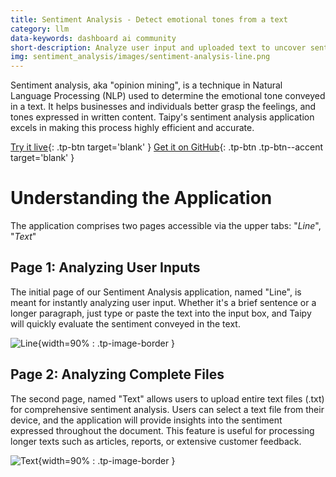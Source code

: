 ```yaml
---
title: Sentiment Analysis - Detect emotional tones from a text
category: llm
data-keywords: dashboard ai community
short-description: Analyze user input and uploaded text to uncover sentiments effortlessly.
img: sentiment_analysis/images/sentiment-analysis-line.png
---
```

Sentiment analysis, aka "opinion mining", is a technique in Natural Language Processing (NLP)
used to determine the emotional tone conveyed in a text.
It helps businesses and individuals better grasp the feelings,
and tones expressed in written content. Taipy's sentiment analysis
application excels in making this process highly efficient and accurate.

[Try it live](https://sentiment-analysis.taipy.cloud/line){: .tp-btn target='blank' }
[Get it on GitHub](https://github.com/Avaiga/demo-sentiment-analysis){: .tp-btn .tp-btn--accent target='blank' }

# Understanding the Application

The application comprises two pages accessible via the upper tabs: "_Line_", "_Text_"

## Page 1: Analyzing User Inputs

The initial page of our Sentiment Analysis application, named "Line",
is meant for instantly analyzing user input. Whether it's a
brief sentence or a longer paragraph, just type or paste the
text into the input box, and Taipy will quickly evaluate the
sentiment conveyed in the text.

![Line](images/sentiment-analysis-line.png){width=90% : .tp-image-border }

## Page 2: Analyzing Complete Files

The second page, named "Text" allows users to upload
entire text files (.txt) for comprehensive sentiment
analysis. Users can select a text file from their device,
and the application will provide insights into the sentiment
expressed throughout the document. This feature is
useful for processing longer texts such as articles, reports,
or extensive customer feedback.

![Text](images/sentiment-analysis-text.png){width=90% : .tp-image-border }
